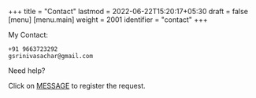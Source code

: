 +++
title = "Contact"
lastmod = 2022-06-22T15:20:17+05:30
draft = false
[menu]
  [menu.main]
    weight = 2001
    identifier = "contact"
+++

My Contact:

```text
+91 9663723292
gsrinivasachar@gmail.com
```

Need help?

Click on [MESSAGE](https://forms.gle/gAUDPNdFC5PvVsY17) to register the request.